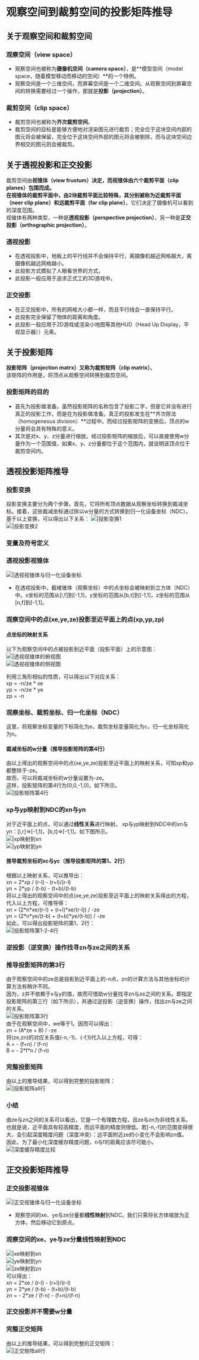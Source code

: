 # 观察空间到裁剪空间的投影矩阵推导


## 关于观察空间和裁剪空间
### 观察空间（view space）
  * 观察空间也被称为**摄像机空间（camera space）**，是**模型空间（model space，随着模型移动而移动的空间）**的一个特例。
  * 观察空间是一个三维空间，而屏幕空间是一个二维空间。从观察空间到屏幕空间的转换需要经过一个操作，那就是**投影（projection）**。

### 裁剪空间（clip space）
  * 裁剪空间也被称为**齐次裁剪空间**。
  * 裁剪空间的目标是能够方便地对渲染图元进行裁剪；完全位于这块空间内部的图元将会被保留，完全位于这块空间外部的图元将会被剔除，而与这块空间边界相交的图元则会被裁剪。

## 关于透视投影和正交投影
裁剪空间由**视锥体（view frustum）**决定，而视锥体由六个**裁剪平面（clip planes）**包围而成。  
在视锥体的裁剪平面中，由2块裁剪平面比较特殊，其分别被称为**近裁剪平面（neer clip plane）**和**远裁剪平面（far clip plane）**。它们决定了摄像机可以看到的深度范围。  
视锥体有两种类型，一种是**透视投影（perspective projection）**，另一种是**正交投影（orthographic projection）**。

### 透视投影
  * 在透视投影中，地板上的平行线并不会保持平行，离摄像机越近网格越大，离摄像机越远网格越小。
  * 此投影方式模拟了人眼看世界的方式。
  * 此投影一般应用于追求正式工的3D游戏中。

### 正交投影
  * 在正交投影中，所有的网格大小都一样，而且平行线会一直保持平行。
  * 此投影完全保留了物体的距离和角度。
  * 此投影一般应用于2D游戏或渲染小地图等其他HUD（Head Up Display，平视显示器））元素。


## 关于投影矩阵
**投影矩阵（projection matrx）**又称为**裁剪矩阵（clip matrix）**。  
该矩阵的作用是，将顶点从观察空间转换到裁剪空间。

### 投影矩阵的目的
  * 首先为投影做准备。虽然投影矩阵的名称包含了投影二字，但是它并没有进行真正的投影工作，而是在为投影做准备。真正的投影发生在**齐次除法（homogeneous division）**过程中。而经过投影矩阵的变换后，顶点的w分量将会具有特殊的意义。
  * 其次是对x、y、z分量进行缩放。经过投影矩阵的缩放后，可以直接使用w分量作为一个范围值，如果x、y、z分量都位于这个范围内，就说明该顶点位于裁剪空间内。


## 透视投影矩阵推导
### 投影变换
投影变换主要分为两个步骤。首先，它将所有顶点数据从观察坐标转换到裁减坐标。接着，这些裁减坐标通过除以w分量的方式转换到归一化设备坐标（NDC）。  
基于以上变换，可以得出以下关系：
![|投影变换1](img/投影变换1.png)  
![|投影变换2](img/投影变换2.png)
	
### 变量及符号定义

### 透视投影视锥体
![|透视视锥体与归一化设备坐标](img/透视视锥体与归一化设备坐标.png)
  * 在透视投影中，截棱锥体（观察坐标）中的点坐标会被映射到立方体（NDC）中。x坐标的范围从[l,f]到[-1,1]，y坐标的范围从[b,t]到[-1,1]，z坐标的范围从[n,f]到[-1,1]。

### 观察空间中的点(xe,ye,ze)投影至近平面上的点(xp,yp,zp)
#### 点坐标的映射关系
以下为观察空间中的点被投影到近平面（投影平面）上的示意图：  
![|透视视锥体的俯视图](img/透视视锥体的俯视图.png)  
![|透视视锥体的侧视图](img/透视视锥体的侧视图.png)  

利用三角形相似的性质，可以得出以下对应关系：  
xp = -n/ze \* xe  
yp = -n/ze \* ye  
zp = -n  

### 观察坐标、裁剪坐标、归一化坐标（NDC）
这里，将观察坐标变量的下标简化为e，裁剪坐标变量简化为c，归一化坐标简化为n。

#### 裁减坐标的w分量（推导投影矩阵的第4行）
由以上得出的观察空间中的点(xe,ye,ze)投影至近平面上的映射关系，可知xp和yp都整除于-ze。  
故而，可以将裁减坐标的w分量设置为-ze。  
这样，投影矩阵的第4行为(0,0,-1,0)。如下所示。  
![|投影矩阵第4行](ing/投影矩阵第4行.png)

### xp与yp映射到NDC的xn与yn
对于近平面上的点，可以通过**线性关系**进行映射。
xp与yp映射到NDC中的xn与yn：[l,r]=>[-1,1]，[b,t]=>[-1,1]。如下图所示。  
![|xp映射到xn](ing/xp映射到xn.png)  
![|yp映射到yn](ing/yp映射到yn.png)

#### 推导裁剪坐标的xc与yc（推导投影矩阵的第1、2行）
根据以上映射关系，可以推导出：  
xn = 2\*xp / (r-l) - (r+l)/(r-l)  
yn = 2\*yp / (t-b) - (t+b)/(t-b)  
将以上得出的观察空间中的点(xe,ye,ze)投影至近平面上的映射关系得出的方程，代入以上方程，可推导得：  
xn = (2\*n\*xe/(r-l) + (r+l)\*xe/(r-l)) / -ze  
yn = (2\*n\*ye/(t-b) + (t+b)\*ye/(t-b)) / -ze  
如此，可以得出投影矩阵的第1、2行：  
![|投影矩阵第1-2-4行](ing/投影矩阵第1-2-4行.png)

### 逆投影（逆变换）操作找寻zn与ze之间的关系
### 推导投影矩阵的第3行
由于观察空间中的ze总是投影到近平面上的-n点，zn的计算方法与其他坐标的计算方法有稍许不同。  
因为，z并不依赖于x与y的值，故而可借助w分量找寻zn与ze之间的关系。即指定投影矩阵的第三行（如下所示），并通过逆投影（逆变换）操作，找出zn与ze之间的关系。  
![|投影矩阵第3行](ing/投影矩阵第3行.png)  
由于在观察空间中，we等于1。因而可以得出：  
zn = (A\*ze + B) / -ze  
将(ze,zn)的对应关系值(-n,-1)、(-f,1)代入以上方程，可得：  
A = - (f+n) / (f-n)  
B = - 2\*f\*n / (f-n)  

### 完整投影矩阵
由以上的推导结果，可以得到完整的投影矩阵：  
![|投影矩阵all行](ing/投影矩阵all行.png)

### 小结
由ze与zn之间的关系可以看出，它是一个有理数方程，且ze与zn为非线性关系。  
也就是说，近平面具有较高精度，而远平面的精度则很低。若[-n,-f]的范围变得很大，会引起深度精度问题（深度冲突）：远平面附近ze的小变化不会影响zn值。  
因此，为了最小化深度缓存精度问题，n与f的距离应该尽可能小。  
![|深度缓存精度比较](ing/深度缓存精度比较.png)


## 正交投影矩阵推导
### 正交投影视锥体
![|正交视锥体与归一化设备坐标](img/正交视锥体与归一化设备坐标.png)
  * 观察空间的xe、ye与ze分量都**线性映射**到NDC。我们只需将长方体缩放为正方体，然后移动它到原点。

### 观察空间的xe、ye与ze分量线性映射到NDC
![|xe映射到xn](ing/xe映射到xn.png)  
![|ye映射到yn](ing/ye映射到yn.png)  
![|ze映射到zn](ing/ze映射到zn.png)  
可以得出：  
xn = 2\*xe / (r-l) - (r+l)/(r-l)  
yn = 2\*ye / (t-b) - (t+b)/(t-b)  
zn = - 2\*ze / (f-n) - (f+n)/(f-n)  

### 正交投影并不需要w分量

### 完整正交矩阵
由以上的推导结果，可以得到完整的正交矩阵：  
![|正交矩阵all行](ing/正交矩阵all行.png)